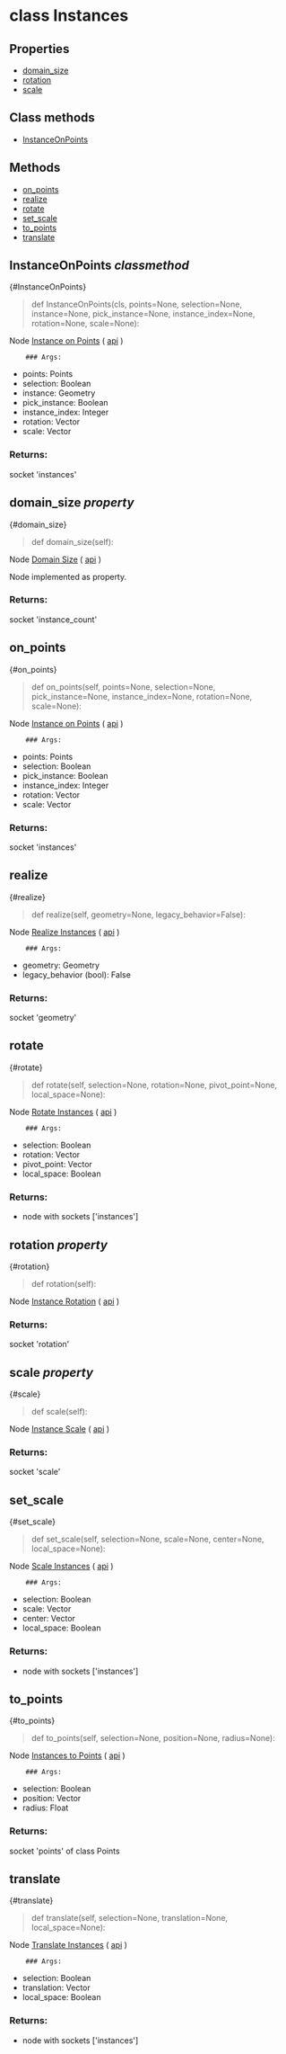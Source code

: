 # class Instances

## Properties

- [domain_size](#domain_size-property)
- [rotation](#rotation-property)
- [scale](#scale-property)

## Class methods

- [InstanceOnPoints](#InstanceOnPoints-classmethod)


## Methods

- [on_points](#on_points)
- [realize](#realize)
- [rotate](#rotate)
- [set_scale](#set_scale)
- [to_points](#to_points)
- [translate](#translate)

## InstanceOnPoints *classmethod*

{#InstanceOnPoints}

> def InstanceOnPoints(cls, points=None, selection=None, instance=None, pick_instance=None, instance_index=None, rotation=None, scale=None):

Node [Instance on Points](https://docs.blender.org/manual/en/latest/modeling/geometry_nodes/instances/instance_on_points.html) ( [api](https://docs.blender.org/api/current/bpy.types.GeometryNodeInstanceOnPoints.html) )

        ### Args:
- points: Points
- selection: Boolean
- instance: Geometry
- pick_instance: Boolean
- instance_index: Integer
- rotation: Vector
- scale: Vector

### Returns:

  socket 'instances'

## domain_size *property*

{#domain_size}

> def domain_size(self):

Node [Domain Size](https://docs.blender.org/manual/en/latest/modeling/geometry_nodes/attribute/domain_size.html) ( [api](https://docs.blender.org/api/current/bpy.types.GeometryNodeAttributeDomainSize.html) )

Node implemented as property.

### Returns:

  socket 'instance_count'

## on_points

{#on_points}

> def on_points(self, points=None, selection=None, pick_instance=None, instance_index=None, rotation=None, scale=None):

Node [Instance on Points](https://docs.blender.org/manual/en/latest/modeling/geometry_nodes/instances/instance_on_points.html) ( [api](https://docs.blender.org/api/current/bpy.types.GeometryNodeInstanceOnPoints.html) )

        ### Args:
- points: Points
- selection: Boolean
- pick_instance: Boolean
- instance_index: Integer
- rotation: Vector
- scale: Vector

### Returns:

  socket 'instances'

## realize

{#realize}

> def realize(self, geometry=None, legacy_behavior=False):

Node [Realize Instances](https://docs.blender.org/manual/en/latest/modeling/geometry_nodes/instances/realize_instances.html) ( [api](https://docs.blender.org/api/current/bpy.types.GeometryNodeRealizeInstances.html) )

        ### Args:
- geometry: Geometry
- legacy_behavior (bool): False

### Returns:

  socket 'geometry'

## rotate

{#rotate}

> def rotate(self, selection=None, rotation=None, pivot_point=None, local_space=None):

Node [Rotate Instances](https://docs.blender.org/manual/en/latest/modeling/geometry_nodes/instances/rotate_instances.html) ( [api](https://docs.blender.org/api/current/bpy.types.GeometryNodeRotateInstances.html) )

        ### Args:
- selection: Boolean
- rotation: Vector
- pivot_point: Vector
- local_space: Boolean

### Returns:

- node with sockets ['instances']

## rotation *property*

{#rotation}

> def rotation(self):

Node [Instance Rotation](https://docs.blender.org/manual/en/latest/modeling/geometry_nodes/instances/instance_rotation.html) ( [api](https://docs.blender.org/api/current/bpy.types.GeometryNodeInputInstanceRotation.html) )

### Returns:

  socket 'rotation'

## scale *property*

{#scale}

> def scale(self):

Node [Instance Scale](https://docs.blender.org/manual/en/latest/modeling/geometry_nodes/instances/instance_scale.html) ( [api](https://docs.blender.org/api/current/bpy.types.GeometryNodeInputInstanceScale.html) )

### Returns:

  socket 'scale'

## set_scale

{#set_scale}

> def set_scale(self, selection=None, scale=None, center=None, local_space=None):

Node [Scale Instances](https://docs.blender.org/manual/en/latest/modeling/geometry_nodes/instances/scale_instances.html) ( [api](https://docs.blender.org/api/current/bpy.types.GeometryNodeScaleInstances.html) )

        ### Args:
- selection: Boolean
- scale: Vector
- center: Vector
- local_space: Boolean

### Returns:

- node with sockets ['instances']

## to_points

{#to_points}

> def to_points(self, selection=None, position=None, radius=None):

Node [Instances to Points](https://docs.blender.org/manual/en/latest/modeling/geometry_nodes/instances/instances_to_points.html) ( [api](https://docs.blender.org/api/current/bpy.types.GeometryNodeInstancesToPoints.html) )

        ### Args:
- selection: Boolean
- position: Vector
- radius: Float

### Returns:

  socket 'points' of class Points

## translate

{#translate}

> def translate(self, selection=None, translation=None, local_space=None):

Node [Translate Instances](https://docs.blender.org/manual/en/latest/modeling/geometry_nodes/instances/translate_instances.html) ( [api](https://docs.blender.org/api/current/bpy.types.GeometryNodeTranslateInstances.html) )

        ### Args:
- selection: Boolean
- translation: Vector
- local_space: Boolean

### Returns:

- node with sockets ['instances']

